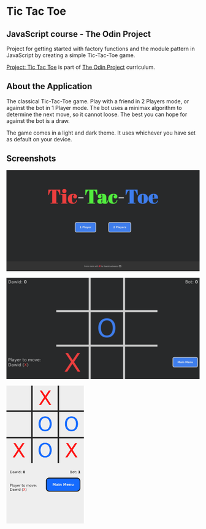 # Tic Tac Toe

## JavaScript course - The Odin Project

Project for getting started with factory functions and the module pattern in
JavaScript by creating a simple Tic-Tac-Toe game.

[Project: Tic Tac Toe](https://www.theodinproject.com/lessons/javascript-tic-tac-toe)
is part of [The Odin Project](https://www.theodinproject.com/) curriculum.

## About the Application

The classical Tic-Tac-Toe game. Play with a friend in 2 Players mode, or against
the bot in 1 Player mode. The bot uses a minimax algorithm to determine the next
move, so it cannot loose. The best you can hope for against the bot is a draw.

The game comes in a light and dark theme. It uses whichever you have set as
default on your device.

## Screenshots

![Main Menu Screen](docs/screenshots/menu.png)

![Game Screen on Desktop](docs/screenshots/game.png)

<img alt="Game Screen on Mobile (light theme)" src="docs/screenshots/game-mobile-light.png" width="40%" />
